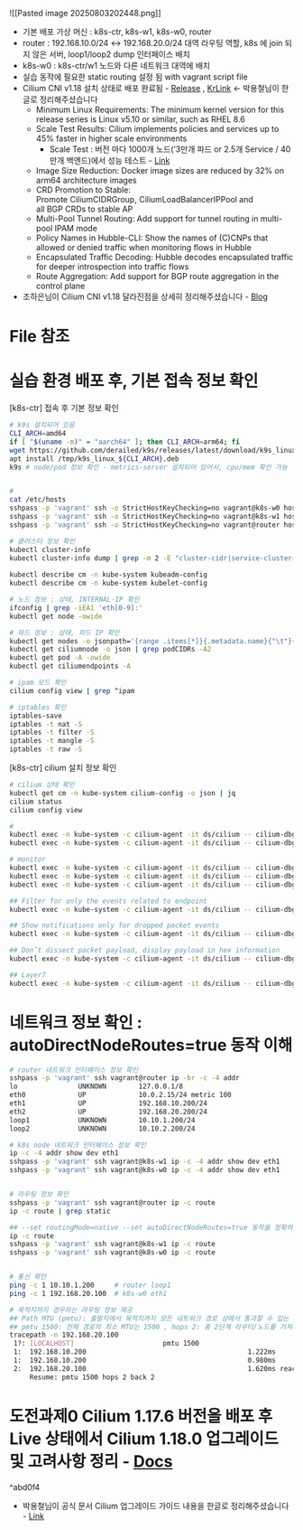 ![[Pasted image 20250803202448.png]]

- 기본 배포 가상 머신 : k8s-ctr, k8s-w1, k8s-w0, router
- router : 192.168.10.0/24 ↔ 192.168.20.0/24 대역 라우팅 역할, k8s 에 join 되지 않은 서버, loop1/loop2 dump 인터페이스 배치
- k8s-w0 : k8s-ctr/w1 노드와 다른 네트워크 대역에 배치
- 실습 동작에 필요한 static routing 설정 됨 with vagrant script file
- Cilium CNI v1.18 설치 상태로 배포 완료됨 - [Release](https://github.com/cilium/cilium/releases/tag/v1.18.0) , [KrLink](https://gitlab.com/ycheol76/cilium-study/-/blob/main/3nd-week/000.%20cilium%201.18.0%20values.yaml%20%EB%B3%80%EA%B2%BD%EC%82%AC%ED%95%AD%20%EC%A0%95%EB%A6%AC.md) ← 박용철님이 한글로 정리해주셨습니다
    - Minimum Linux Requirements: The minimum kernel version for this release series is Linux v5.10 or similar, such as RHEL 8.6
    - Scale Test Results: Cilium implements policies and services up to 45% faster in higher scale environments
        - Scale Test : 버전 마다 1000개 노드(‘3만개 파드 or 2.5개 Service / 40만개 백엔드)에서 성능 테스트 - [Link](https://github.com/cilium/cilium/pull/40227)
    - Image Size Reduction: Docker image sizes are reduced by 32% on arm64 architecture images
    - CRD Promotion to Stable: Promote CiliumCIDRGroup, CiliumLoadBalancerIPPool and all BGP CRDs to stable AP
    - Multi-Pool Tunnel Routing: Add support for tunnel routing in multi-pool IPAM mode
    - Policy Names in Hubble-CLI: Show the names of (C)CNPs that allowed or denied traffic when monitoring flows in Hubble
    - Encapsulated Traffic Decoding: Hubble decodes encapsulated traffic for deeper introspection into traffic flows
    - Route Aggregation: Add support for BGP route aggregation in the control plane
- 조하은님이 Cilium CNI v1.18 달라진점을 상세히 정리해주셨습니다 - [Blog](https://nuguni.tistory.com/122)


# File 참조

# 실습 환경 배포 후, 기본 접속 정보 확인
[k8s-ctr] 접속 후 기본 정보 확인

```bash
# k9s 설치되어 있음
CLI_ARCH=amd64
if [ "$(uname -m)" = "aarch64" ]; then CLI_ARCH=arm64; fi
wget https://github.com/derailed/k9s/releases/latest/download/k9s_linux_${CLI_ARCH}.deb -O /tmp/k9s_linux_${CLI_ARCH}.deb
apt install /tmp/k9s_linux_${CLI_ARCH}.deb
k9s # node/pod 정보 확인 - metrics-server 설치되어 있어서, cpu/mem 확인 가능


#
cat /etc/hosts
sshpass -p 'vagrant' ssh -o StrictHostKeyChecking=no vagrant@k8s-w0 hostname
sshpass -p 'vagrant' ssh -o StrictHostKeyChecking=no vagrant@k8s-w1 hostname
sshpass -p 'vagrant' ssh -o StrictHostKeyChecking=no vagrant@router hostname

# 클러스터 정보 확인
kubectl cluster-info
kubectl cluster-info dump | grep -m 2 -E "cluster-cidr|service-cluster-ip-range"
                           
kubectl describe cm -n kube-system kubeadm-config
kubectl describe cm -n kube-system kubelet-config

# 노드 정보 : 상태, INTERNAL-IP 확인
ifconfig | grep -iEA1 'eth[0-9]:'
kubectl get node -owide

# 파드 정보 : 상태, 파드 IP 확인
kubectl get nodes -o jsonpath='{range .items[*]}{.metadata.name}{"\t"}{.spec.podCIDR}{"\n"}{end}'
kubectl get ciliumnode -o json | grep podCIDRs -A2
kubectl get pod -A -owide
kubectl get ciliumendpoints -A

# ipam 모드 확인
cilium config view | grep ^ipam

# iptables 확인
iptables-save
iptables -t nat -S
iptables -t filter -S
iptables -t mangle -S
iptables -t raw -S
```

[k8s-ctr] cilium 설치 정보 확인
```bash
# cilium 상태 확인
kubectl get cm -n kube-system cilium-config -o json | jq
cilium status
cilium config view

#
kubectl exec -n kube-system -c cilium-agent -it ds/cilium -- cilium-dbg status --verbose
kubectl exec -n kube-system -c cilium-agent -it ds/cilium -- cilium-dbg metrics list

# monitor
kubectl exec -n kube-system -c cilium-agent -it ds/cilium -- cilium-dbg monitor
kubectl exec -n kube-system -c cilium-agent -it ds/cilium -- cilium-dbg monitor -v
kubectl exec -n kube-system -c cilium-agent -it ds/cilium -- cilium-dbg monitor -v -v

## Filter for only the events related to endpoint
kubectl exec -n kube-system -c cilium-agent -it ds/cilium -- cilium-dbg monitor --related-to=<id>

## Show notifications only for dropped packet events
kubectl exec -n kube-system -c cilium-agent -it ds/cilium -- cilium-dbg monitor --type drop

## Don’t dissect packet payload, display payload in hex information
kubectl exec -n kube-system -c cilium-agent -it ds/cilium -- cilium-dbg monitor -v -v --hex

## Layer7
kubectl exec -n kube-system -c cilium-agent -it ds/cilium -- cilium-dbg monitor -v --type l7
```

# 네트워크 정보 확인 : autoDirectNodeRoutes=true 동작 이해
```bash 
# router 네트워크 인터페이스 정보 확인
sshpass -p 'vagrant' ssh vagrant@router ip -br -c -4 addr
lo               UNKNOWN        127.0.0.1/8 
eth0             UP             10.0.2.15/24 metric 100 
eth1             UP             192.168.10.200/24 
eth2             UP             192.168.20.200/24 
loop1            UNKNOWN        10.10.1.200/24 
loop2            UNKNOWN        10.10.2.200/24

# k8s node 네트워크 인터페이스 정보 확인
ip -c -4 addr show dev eth1
sshpass -p 'vagrant' ssh vagrant@k8s-w1 ip -c -4 addr show dev eth1
sshpass -p 'vagrant' ssh vagrant@k8s-w0 ip -c -4 addr show dev eth1


# 라우팅 정보 확인
sshpass -p 'vagrant' ssh vagrant@router ip -c route
ip -c route | grep static

## --set routingMode=native --set autoDirectNodeRoutes=true 동작을 정확히 이해해보자!
ip -c route
sshpass -p 'vagrant' ssh vagrant@k8s-w1 ip -c route
sshpass -p 'vagrant' ssh vagrant@k8s-w0 ip -c route


# 통신 확인
ping -c 1 10.10.1.200     # router loop1 
ping -c 1 192.168.20.100  # k8s-w0 eth1

# 목적지까지 경우하는 라우팅 정보 제공
## Path MTU (pmtu): 출발지에서 목적지까지 모든 네트워크 경로 상에서 통과할 수 있는 최대 패킷 크기(Byte), IP fragmentation 없이 전송 가능한 가장 큰 패킷 크기를 의미.
## pmtu 1500: 전체 경로의 최소 MTU는 1500 , hops 2: 총 2단계 라우터/노드를 거쳐서 도달 , back 2: 응답도 동일한 hop 수로 돌아옴 
tracepath -n 192.168.20.100
 1?: [LOCALHOST]                      pmtu 1500
 1:  192.168.10.200                                        1.222ms 
 1:  192.168.10.200                                        0.980ms 
 2:  192.168.20.100                                        1.620ms reached
     Resume: pmtu 1500 hops 2 back 2 
```

# 도전과제0 Cilium 1.17.6 버전을 배포 후 Live 상태에서 Cilium 1.18.0 업그레이드 및 고려사항 정리 - [Docs](https://docs.cilium.io/en/stable/operations/upgrade/)

^abd0f4

- 박용철님이 공식 문서 Cilium 업그레이드 가이드 내용을 한글로 정리해주셨습니다 - [Link](https://gitlab.com/ycheol76/cilium-study/-/blob/main/3nd-week/000.%20v1.18.0%20%EC%97%85%EA%B7%B8%EB%A0%88%EC%9D%B4%EB%93%9C%20%EA%B0%80%EC%9D%B4%EB%93%9C.md)
